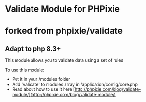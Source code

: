 Validate Module for PHPixie
====================

# forked from phpixie/validate

## Adapt to php 8.3+


This module allows you to validate data using a set of rules

To use this module:
* Put it in your /modules folder
* Add 'validate' to modules array in /application/config/core.php
* Read about how to use it here [http://phpixie.com/blog/validate-module/](http://phpixie.com/blog/validate-module/)
